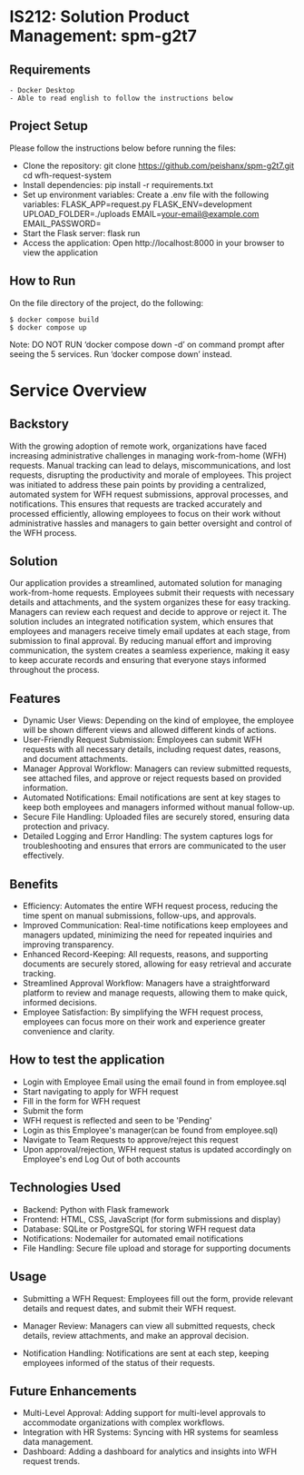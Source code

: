 # IS212: Solution Product Management: spm-g2t7

## Requirements
```
- Docker Desktop
- Able to read english to follow the instructions below 
```

## Project Setup
Please follow the instructions below before running the files:

* Clone the repository:
git clone https://github.com/peishanx/spm-g2t7.git
cd wfh-request-system
* Install dependencies: 
pip install -r requirements.txt
* Set up environment variables: Create a .env file with the following variables:
FLASK_APP=request.py
FLASK_ENV=development
UPLOAD_FOLDER=./uploads
EMAIL=<your-email@example.com>
EMAIL_PASSWORD=<your-app-specific-password>
* Start the Flask server:
flask run
* Access the application: Open http://localhost:8000 in your browser to view the application

## How to Run
On the file directory of the project, do the following:
```
$ docker compose build
$ docker compose up
```

Note: 
DO NOT RUN ‘docker compose down -d’ on command prompt after seeing the 5 services. 
Run ‘docker compose down’ instead.

# Service Overview

## Backstory
With the growing adoption of remote work, organizations have faced increasing administrative challenges in managing work-from-home (WFH) requests. Manual tracking can lead to delays, miscommunications, and lost requests, disrupting the productivity and morale of employees. This project was initiated to address these pain points by providing a centralized, automated system for WFH request submissions, approval processes, and notifications. This ensures that requests are tracked accurately and processed efficiently, allowing employees to focus on their work without administrative hassles and managers to gain better oversight and control of the WFH process.

## Solution
Our application provides a streamlined, automated solution for managing work-from-home requests. Employees submit their requests with necessary details and attachments, and the system organizes these for easy tracking. Managers can review each request and decide to approve or reject it. The solution includes an integrated notification system, which ensures that employees and managers receive timely email updates at each stage, from submission to final approval. By reducing manual effort and improving communication, the system creates a seamless experience, making it easy to keep accurate records and ensuring that everyone stays informed throughout the process.

## Features
* Dynamic User Views: Depending on the kind of employee, the employee will be shown different views and allowed different kinds of actions.
* User-Friendly Request Submission: Employees can submit WFH requests with all necessary details, including request dates, reasons, and document attachments.
* Manager Approval Workflow: Managers can review submitted requests, see attached files, and approve or reject requests based on provided information.
* Automated Notifications: Email notifications are sent at key stages to keep both employees and managers informed without manual follow-up.
* Secure File Handling: Uploaded files are securely stored, ensuring data protection and privacy.
* Detailed Logging and Error Handling: The system captures logs for troubleshooting and ensures that errors are communicated to the user effectively.

## Benefits
* Efficiency: Automates the entire WFH request process, reducing the time spent on manual submissions, follow-ups, and approvals.
* Improved Communication: Real-time notifications keep employees and managers updated, minimizing the need for repeated inquiries and improving transparency.
* Enhanced Record-Keeping: All requests, reasons, and supporting documents are securely stored, allowing for easy retrieval and accurate tracking.
* Streamlined Approval Workflow: Managers have a straightforward platform to review and manage requests, allowing them to make quick, informed decisions.
* Employee Satisfaction: By simplifying the WFH request process, employees can focus more on their work and experience greater convenience and clarity.

## How to test the application
 + Login with Employee Email using the email found in from employee.sql
 + Start navigating to apply for WFH request
 + Fill in the form for WFH request
 + Submit the form
 + WFH request is reflected and seen to be 'Pending'
 + Login as this Employee's manager(can be found from employee.sql)
 + Navigate to Team Requests to approve/reject this request
 + Upon approval/rejection, WFH request status is updated accordingly on Employee's end
 Log Out of both accounts

## Technologies Used
* Backend: Python with Flask framework
* Frontend: HTML, CSS, JavaScript (for form submissions and display)
* Database: SQLite or PostgreSQL for storing WFH request data
* Notifications: Nodemailer for automated email notifications
* File Handling: Secure file upload and storage for supporting documents

## Usage
* Submitting a WFH Request: Employees fill out the form, provide relevant details and request dates, and submit their WFH request.

* Manager Review: Managers can view all submitted requests, check details, review attachments, and make an approval decision.

* Notification Handling: Notifications are sent at each step, keeping employees informed of the status of their requests.

## Future Enhancements
* Multi-Level Approval: Adding support for multi-level approvals to accommodate organizations with complex workflows.
* Integration with HR Systems: Syncing with HR systems for seamless data management.
* Dashboard: Adding a dashboard for analytics and insights into WFH request trends.